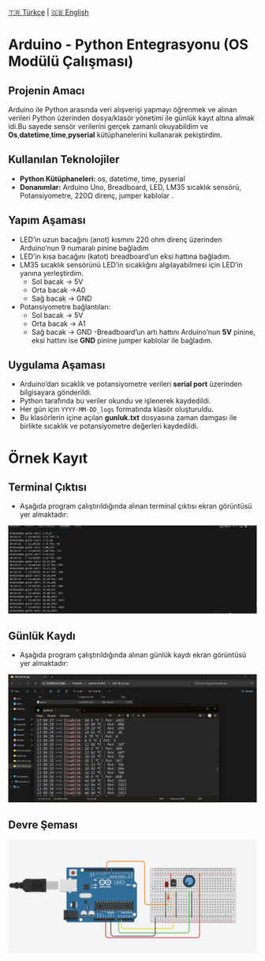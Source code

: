 [🇹🇷 Türkçe](README.md) | [🇬🇧 English](README_EN.md)

# Arduino - Python Entegrasyonu (OS Modülü Çalışması) 
## Projenin Amacı

Arduino ile Python arasında veri alışverişi yapmayı öğrenmek ve alınan verileri Python üzerinden dosya/klasör yönetimi ile günlük kayıt altına almak idi.Bu sayede sensör verilerini gerçek zamanlı okuyabildim ve **Os**,**datetime**,**time**,**pyserial** kütüphanelerini kullanarak pekiştirdim.
## Kullanılan Teknolojiler

- **Python Kütüphaneleri:** os, datetime, time, pyserial  
- **Donanımlar:** Arduino Uno, Breadboard, LED, LM35 sıcaklık sensörü, Potansiyometre, 220Ω direnç, jumper kablolar .
  
## Yapım Aşaması

- LED’in uzun bacağını (anot) kısmını 220 ohm direnç üzerinden Arduino’nun 9 numaralı pinine bağladım
- LED'in kısa bacağını (katot) breadboard’un eksi hattına bağladım.
- LM35 sıcaklık sensörünü LED’in sıcaklığını algılayabilmesi için LED’in yanına yerleştirdim.
  -  Sol bacak -> 5V
  -  Orta bacak ->A0
  -  Sağ bacak -> GND
- Potansiyometre bağlantıları:
  - Sol bacak -> 5V
  - Orta bacak -> A1
  - Sağ bacak -> GND
-Breadboard’un artı hattını Arduino’nun **5V** pinine, eksi hattını ise **GND** pinine jumper kablolar ile bağladım.

## Uygulama Aşaması

- Arduino’dan sıcaklık ve potansiyometre verileri **serial port** üzerinden bilgisayara gönderildi.  
- Python tarafında bu veriler okundu ve işlenerek kaydedildi.  
- Her gün için `YYYY-MM-DD_logs` formatında klasör oluşturuldu.  
- Bu klasörlerin içine açılan **gunluk.txt** dosyasına zaman damgası ile birlikte sıcaklık ve potansiyometre değerleri kaydedildi.
  
# Örnek Kayıt

## Terminal Çıktısı

- Aşağıda program çalıştırıldığında alınan terminal çıktısı ekran görüntüsü yer almaktadır:

![Terminal Çıktısı](terminalciktisi.png)

## Günlük Kaydı 
- Aşağıda program çalıştırıldığında alınan günlük kaydı ekran görüntüsü yer almaktadır:

![Günlük Kaydı](gunluk.png)

## Devre Şeması

![Deve Şeması](devre_.png)

